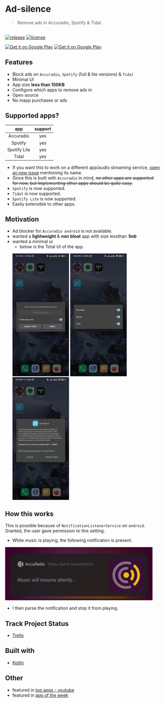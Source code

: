 # Ad-silence

> Remove ads in Accuradio, Spotify & Tidal.

<p align="left">
  <br/>
  <a href="https://github.com/aghontpi/ad-silence/releases"><img src="https://img.shields.io/github/v/release/aghontpi/ad-silence?include_prereleases&style=flat-square&label=github-release" alt="release"></a>
  <a href="https://github.com/aghontpi/ad-silence/blob/master/LICENSE"><img src="https://img.shields.io/github/license/aghontpi/ad-silence?style=flat-square" alt="license"></a>
</p>

<p align="left">
<a href='https://play.google.com/store/apps/details?id=bluepie.ad_silence&pcampaignid=pcampaignidMKT-Other-global-all-co-prtnr-py-PartBadge-Mar2515-1'><img alt='Get it on Google Play' height="72px" src='https://play.google.com/intl/en_us/badges/static/images/badges/en_badge_web_generic.png'/></a>
<a href='https://f-droid.org/packages/bluepie.ad_silence/'><img alt='Get it on Google Play' height="72px" src='https://fdroid.gitlab.io/artwork/badge/get-it-on.png'/></a>
</p>

## Features

- Block ads on `Accuradio`, `Spotify` (full & lite versions) & `Tidal`
- Minimal UI
- App size **less than 150KB**
- Configure which apps to remove ads in
- Open source
- No inapp purchases or ads

## Supported apps?

|     app      | support |
| :----------: | :-----: |
|  Accuradio   |   yes   |
|   Spotify    |   yes   |
| Spotify Lite |   yes   |
|    Tidal     |   yes   |

- If you want this to work on a different app/audio streaming service, [open an new issue](https://github.com/aghontpi/ad-silence/issues/new) mentioning its name.
- Since this is built with `Accuradio` in mind, ~~no other apps are supported for now, but Implementing other apps should be quite easy.~~
- `Spotify` is now supported.
- `Tidal` is now supported.
- `Spotify Lite` is now supported.
- Easily extensible to other apps.

## Motivation

- Ad blocker for `Accuradio android` is not available.
- wanted a **lightweight** & **non bloat** app with size lessthan **_1mb_**
- wanted a minimal ui
  - below is the Total UI of the app.
  <p>
    <img src="./sample/1.png" alt="ad notification" height="400px" width="auto"/> 
    <img src="./sample/2.png" alt="configure apps" height="400px" width="auto"/> 
    <img src="./sample/3.png" alt="about" height="400px" width="auto"/> 
  </p>

## How this works

This is possible because of `NotificationListenerService` on `android`. Granted, the user gave permission to this setting.

- While music is playing, the following notification is present.

<p>
<img src="./sample/ad_playing.png" alt="ad notification" height="auto" width="480px"/> 
</p>

- I then parse the notification and stop it from playing.

## Track Project Status

- [Trello](https://trello.com/b/8XJDVbdo/ad-silence-android)

## Built with

- [Kotlin](https://kotlinlang.org/)

## Other

- featured in [top apps - youtube](https://youtu.be/hWfiQN4IUFM)
- featured in [app of the week](https://www.nextpit.com/apps-of-the-week-48-2021)
